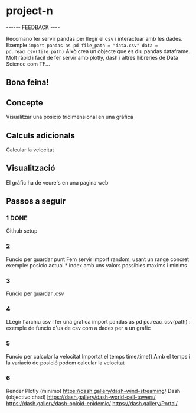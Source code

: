 # project-n

------ FEEDBACK ----

Recomano fer servir pandas per llegir el csv i interactuar amb les dades. 
Exemple
`
import pandas as pd
file_path = "data.csv"
data = pd.read_csv(file_path)
`
Això crea un objecte que es diu pandas dataframe. Molt ràpid i fàcil de fer servir amb plotly, dash i altres llibreries de Data Science com TF...

Bona feina!
---------------------

 ## Concepte
 Visualitzar una posició tridimensional en una gràfica

 ## Calculs adicionals
Calcular la velocitat

## Visualització
El gràfic ha de veure's en una pagina web

## Passos a seguir
### 1 DONE
Github setup
### 2
Funcio per guardar punt
Fem servir import random, usant un range concret
exemple: posicio actual * index amb uns valors possibles maxims i minims
### 3
Funcio per guardar .csv
### 4
LLegir l'archiu csv i fer una grafica
import pandas as pd
pc.reac_csv(path)  : exemple de funcio d'us de csv com a dades per a un grafic
### 5
Funcio per calcular la velocitat
Importat el temps time.time()
Amb el temps i la variació de posició podem calcular la velocitat
### 6
Render
Plotly (minimo)         https://dash.gallery/dash-wind-streaming/
Dash   (objectivo chad) https://dash.gallery/dash-world-cell-towers/
                        https://dash.gallery/dash-opioid-epidemic/
                        https://dash.gallery/Portal/
